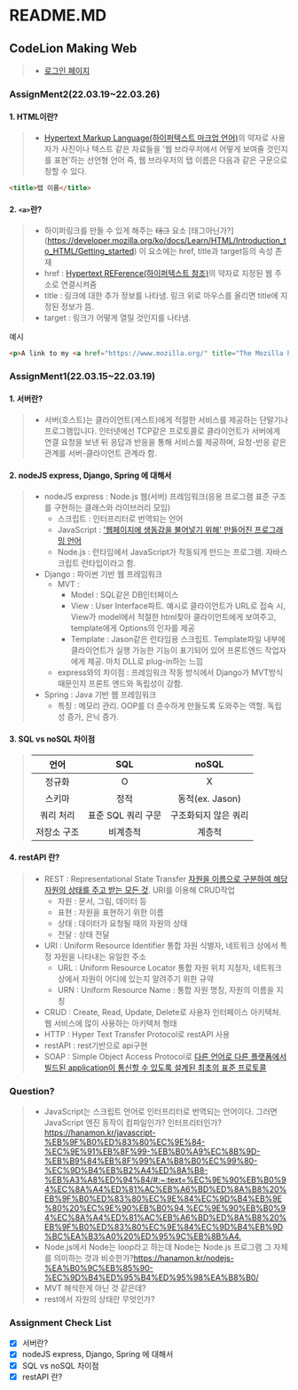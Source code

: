 # README.MD
## CodeLion Making Web
> * [로그인 페이지]()
### AssignMent2(22.03.19~22.03.26)

#### 1. HTML이란?
> * [Hypertext Markup Language(하이퍼텍스트 마크업 언어)](https://developer.mozilla.org/ko/docs/Learn/HTML/Introduction_to_HTML/Getting_started)의 약자로 사용자가 사진이나 텍스트 같은 자료들을 '웹 브라우저에서 어떻게 보여줄 것인지를 표현'하는 선언형 언어
즉, 웹 브라우저의 탭 이름은 다음과 같은 구문으로 정할 수 있다.

```html
<title>탭 이름</title>
```
#### 2. `<a>`란?
> * 하이퍼링크를 만들 수 있게 해주는 ~~태그~~ 요소 [태그아닌가?] (https://developer.mozilla.org/ko/docs/Learn/HTML/Introduction_to_HTML/Getting_started) 이 요소에는 href, title과 target등의 속성 존재
> * href : [Hypertext REFerence(하이퍼텍스트 참조)](https://www.pcmag.com/encyclopedia/term/href#:~:text=The%20HREF%20is%20an%20attribute,called%20the%20%22anchor%20text.%22)의 약자로 지정된 웹 주소로 연결시켜줌
> * title : 링크에 대한 추가 정보를 나타냄. 링크 위로 마우스를 올리면 title에 지정된 정보가 뜸.
> * target : 링크가 어떻게 열릴 것인지를 나타냄. 

예시
```html
<p>A link to my <a href="https://www.mozilla.org/" title="The Mozilla homepage" target="_blank">favorite website</a>.</p>
```




### AssignMent1(22.03.15~22.03.19)
#### 1. 서버란?
> * 서버(호스트)는 클라이언트(게스트)에게 적절한 서비스를 제공하는 단말기나 프로그램입니다. 인터넷에선 TCP같은 프로토콜로 클라이언트가 서버에게 연결 요청을 보낸 뒤 응답과 반응을 통해 서비스를 제공하며, 요청-반응 같은 관계를 서버-클라이언트 관계라 함.

#### 2. nodeJS express, Django, Spring 에 대해서
> * nodeJS express : Node.js 웹(서버) 프레임워크(응용 프로그램 표준 구조를 구현하는 클래스와 라이브러리 모임)
>   * 스크립트 : 인터프리터로 번역되는 언어
>   * JavaScript : ['웹페이지에 생동감을 불어넣기 위해' 만들어진 프로그래밍 언어](https://ko.javascript.info/intro "구글 : 자바스크립트란 검색 결과")
>   * Node.js : 런타임에서 JavaScript가 작동되게 만드는 프로그램. 자바스크립트 런타입이라고 함.
> * Django : 파이썬 기반 웹 프레임워크
>   * MVT : 
>     - Model : SQL같은 DB인터페이스
>     - View : User Interface파트. 예시로 클라이언트가 URL로 접속 시, View가 model에서 적절한 html찾아 클라이언트에게 보여주고, template에게 Options의 인자를 제공
>     - Template : Jason같은 런타임용 스크립트. Template파일 내부에 클라이언트가 실행 가능한 기능이 표기되어 있어 프론트엔드 작업자에게 제공. 마치 DLL로 plug-in하는 느낌
>   * express와의 차이점 : 프레임워크 작동 방식에서 Django가 MVT방식때문인지 프론트 엔드와 독립성이 강함.
> * Spring : Java 기반 웹 프레임워크
>   * 특징 : 메모리 관리. OOP를 더 준수하게 만들도록 도와주는 역할. 독립성 증가, 은닉 증가.

#### 3. SQL vs noSQL 차이점
> |   언어    |        SQL        |        noSQL        |
> | :---: | :---: | :---: |
> |   정규화  |         O         |           X         |
> |   스키마  |        정적       |   동적(ex. Jason)   |
> | 쿼리 처리 | 표준 SQL 쿼리 구문 | 구조화되지 않은 쿼리 |
> |저장소 구조|      비계층적      |       계층적        |


#### 4. restAPI 란?
> * REST : Representational State Transfer [자원을 이름으로 구분하여 해당 자원의 상태를 주고 받는 모든 것](https://hanamon.kr/rest-api/#:~:text=REST%EC%9D%98%20%EC%A0%95%EC%9D%98,%EB%B0%9B%EB%8A%94%20%EB%AA%A8%EB%93%A0%20%EA%B2%83%EC%9D%84%20%EC%9D%98%EB%AF%B8%ED%95%9C%EB%8B%A4.). URI를 이용해 CRUD작업 
>   - 자원 : 문서, 그림, 데이터 등
>   - 표현 : 자원을 표현하기 위한 이름
>   - 상태 : 데이터가 요청될 때의 자원의 상태
>   - 전달 : 상태 전달
> * URI : Uniform Resource Identifier 통합 자원 식별자, 네트워크 상에서 특정 자원을 나타내는 유일한 주소
>   - URL : Uniform Resource Locator 통합 자원 위치 지정자, 네트워크 상에서 자원이 어디에 있는지 알려주기 위한 규약
>   - URN : Uniform Resource Name : 통합 자원 명칭, 자원의 이름을 지칭
> * CRUD : Create, Read, Update, Delete로 사용자 인터페이스 아키텍처. 웹 서비스에 많이 사용하는 아키텍처 형태
> * HTTP : Hyper Text Transfer Protocol로 restAPI 사용
> * restAPI : rest기반으로 api구현
> * SOAP : Simple Object Access Protocol로 [다른 언어로 다른 플랫폼에서 빌드된 application이 통신할 수 있도록 설계된 최초의 표준 프로토콜](https://www.redhat.com/ko/topics/integration/whats-the-difference-between-soap-rest)

### Question?
> * JavaScript는 스크립트 언어로 인터프리터로 번역되는 언어이다. 그러면 JavaScript 엔진 동작이 컴파일인가? 인터프리터인가?<https://hanamon.kr/javascript-%EB%9F%B0%ED%83%80%EC%9E%84-%EC%9E%91%EB%8F%99-%EB%B0%A9%EC%8B%9D-%EB%B9%84%EB%8F%99%EA%B8%B0%EC%99%80-%EC%9D%B4%EB%B2%A4%ED%8A%B8-%EB%A3%A8%ED%94%84/#:~:text=%EC%9E%90%EB%B0%94%EC%8A%A4%ED%81%AC%EB%A6%BD%ED%8A%B8%20%EB%9F%B0%ED%83%80%EC%9E%84%EC%9D%B4%EB%9E%80%20%EC%9E%90%EB%B0%94,%EC%9E%90%EB%B0%94%EC%8A%A4%ED%81%AC%EB%A6%BD%ED%8A%B8%20%EB%9F%B0%ED%83%80%EC%9E%84%EC%9D%B4%EB%9D%BC%EA%B3%A0%20%ED%95%9C%EB%8B%A4.>
> * Node.js에서 Node는 loop라고 하는데 Node는 Node.js 프로그램 그 자체를 의미하는 것과 비슷한가?<https://hanamon.kr/nodejs-%EA%B0%9C%EB%85%90-%EC%9D%B4%ED%95%B4%ED%95%98%EA%B8%B0/>
> * MVT 해석한게 아닌 것 같은데?
> * rest에서 자원의 상태란 무엇인가?

### Assignment Check List
- [x] 서버란?
- [x] nodeJS express, Django, Spring 에 대해서
- [x] SQL vs noSQL 차이점
- [x] restAPI 란?
